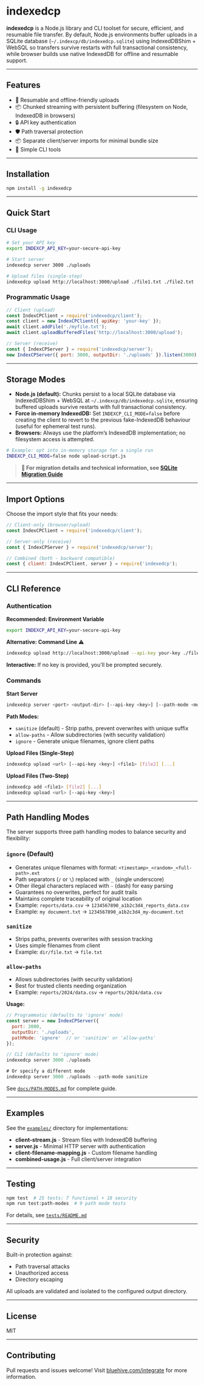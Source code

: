 
# indexedcp

**indexedcp** is a Node.js library and CLI toolset for secure, efficient, and resumable file transfer. By default, Node.js environments buffer uploads in a SQLite database (`~/.indexcp/db/indexedcp.sqlite`) using IndexedDBShim + WebSQL so transfers survive restarts with full transactional consistency, while browser builds use native IndexedDB for offline and resumable support.

---

## Features

- 🔄 Resumable and offline-friendly uploads
- 📦 Chunked streaming with persistent buffering (filesystem on Node, IndexedDB in browsers)
- 🔒 API key authentication
- 🛡️ Path traversal protection
- 📦 Separate client/server imports for minimal bundle size
- 🔧 Simple CLI tools

---

## Installation

```bash
npm install -g indexedcp
```

---

## Quick Start

### CLI Usage

```bash
# Set your API key
export INDEXCP_API_KEY=your-secure-api-key

# Start server
indexedcp server 3000 ./uploads

# Upload files (single-step)
indexedcp upload http://localhost:3000/upload ./file1.txt ./file2.txt
```

### Programmatic Usage

```javascript
// Client (upload)
const IndexCPClient = require('indexedcp/client');
const client = new IndexCPClient({ apiKey: 'your-key' });
await client.addFile('./myfile.txt');
await client.uploadBufferedFiles('http://localhost:3000/upload');

// Server (receive)
const { IndexCPServer } = require('indexedcp/server');
new IndexCPServer({ port: 3000, outputDir: './uploads' }).listen(3000);
```

---

## Storage Modes

- **Node.js (default):** Chunks persist to a local SQLite database via IndexedDBShim + WebSQL at `~/.indexcp/db/indexedcp.sqlite`, ensuring buffered uploads survive restarts with full transactional consistency.
- **Force in-memory IndexedDB:** Set `INDEXCP_CLI_MODE=false` before creating the client to revert to the previous fake-IndexedDB behaviour (useful for ephemeral test runs).
- **Browsers:** Always use the platform’s IndexedDB implementation; no filesystem access is attempted.

```bash
# Example: opt into in-memory storage for a single run
INDEXCP_CLI_MODE=false node upload-script.js
```

> **📖 For migration details and technical information, see [SQLite Migration Guide](./docs/SQLITE-MIGRATION.md)**

---

## Import Options

Choose the import style that fits your needs:

```javascript
// Client-only (browser/upload)
const IndexCPClient = require('indexedcp/client');

// Server-only (receive)
const { IndexCPServer } = require('indexedcp/server');

// Combined (both - backward compatible)
const { client: IndexCPClient, server } = require('indexedcp');
```

---

## CLI Reference

### Authentication

**Recommended: Environment Variable**
```bash
export INDEXCP_API_KEY=your-secure-api-key
```

**Alternative: Command Line** ⚠️
```bash
indexedcp upload http://localhost:3000/upload --api-key your-key ./file.txt
```

**Interactive:** If no key is provided, you'll be prompted securely.

### Commands

**Start Server**
```bash
indexedcp server <port> <output-dir> [--api-key <key>] [--path-mode <mode>]
```

**Path Modes:**
- `sanitize` (default) - Strip paths, prevent overwrites with unique suffix
- `allow-paths` - Allow subdirectories (with security validation)
- `ignore` - Generate unique filenames, ignore client paths

**Upload Files (Single-Step)**
```bash
indexedcp upload <url> [--api-key <key>] <file1> [file2] [...]
```

**Upload Files (Two-Step)**
```bash
indexedcp add <file1> [file2] [...]
indexedcp upload <url> [--api-key <key>]
```

---

## Path Handling Modes

The server supports three path handling modes to balance security and flexibility:

### `ignore` (Default)
- Generates unique filenames with format: `<timestamp>_<random>_<full-path>.ext`
- Path separators (`/` or `\`) replaced with `_` (single underscore)
- Other illegal characters replaced with `-` (dash) for easy parsing
- Guarantees no overwrites, perfect for audit trails
- Maintains complete traceability of original location
- Example: `reports/data.csv` → `1234567890_a1b2c3d4_reports_data.csv`
- Example: `my document.txt` → `1234567890_a1b2c3d4_my-document.txt`

### `sanitize`
- Strips paths, prevents overwrites with session tracking
- Uses simple filenames from client
- Example: `dir/file.txt` → `file.txt`

### `allow-paths`
- Allows subdirectories (with security validation)
- Best for trusted clients needing organization
- Example: `reports/2024/data.csv` → `reports/2024/data.csv`

**Usage:**
```javascript
// Programmatic (defaults to 'ignore' mode)
const server = new IndexCPServer({
  port: 3000,
  outputDir: './uploads',
  pathMode: 'ignore'  // or 'sanitize' or 'allow-paths'
});

// CLI (defaults to 'ignore' mode)
indexedcp server 3000 ./uploads

# Or specify a different mode
indexedcp server 3000 ./uploads --path-mode sanitize
```

See [`docs/PATH-MODES.md`](./docs/PATH-MODES.md) for complete guide.

---

## Examples

See the [`examples/`](./examples/) directory for implementations:

- **client-stream.js** - Stream files with IndexedDB buffering
- **server.js** - Minimal HTTP server with authentication
- **client-filename-mapping.js** - Custom filename handling
- **combined-usage.js** - Full client/server integration

---

## Testing

```bash
npm test  # 25 tests: 7 functional + 18 security
npm run test:path-modes  # 9 path mode tests
```

For details, see [`tests/README.md`](./tests/README.md)

---

## Security

Built-in protection against:
- Path traversal attacks
- Unauthorized access  
- Directory escaping

All uploads are validated and isolated to the configured output directory.

---

## License

MIT

---

## Contributing

Pull requests and issues welcome! Visit [bluehive.com/integrate](https://bluehive.com/integrate?utm_source=bluehive&utm_medium=chat&utm_campaign=bluehive-ai) for more information.
